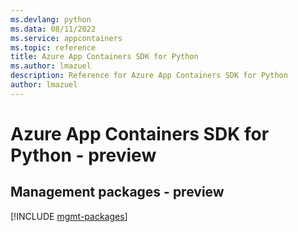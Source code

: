 ```yaml
---
ms.devlang: python
ms.data: 08/11/2022
ms.service: appcontainers
ms.topic: reference
title: Azure App Containers SDK for Python
ms.author: lmazuel
description: Reference for Azure App Containers SDK for Python
author: lmazuel
---
```

# Azure App Containers SDK for Python - preview

## Management packages - preview
[!INCLUDE [mgmt-packages](app-containers-mgmt-index.md)]